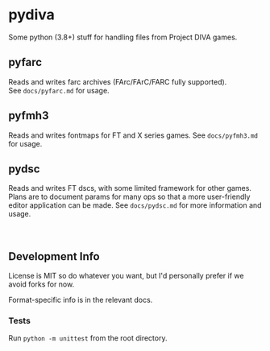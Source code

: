 pydiva
======

Some python (3.8+) stuff for handling files from Project DIVA games.


## pyfarc
Reads and writes farc archives (FArc/FArC/FARC fully supported).  
See `docs/pyfarc.md` for usage.


## pyfmh3
Reads and writes fontmaps for FT and X series games.
See `docs/pyfmh3.md` for usage.


## pydsc
Reads and writes FT dscs, with some limited framework for other games.
Plans are to document params for many ops so that a more user-friendly editor
application can be made.
See `docs/pydsc.md` for more information and usage.

　

## Development Info
License is MIT so do whatever you want, but I'd personally prefer if we avoid forks for now.

Format-specific info is in the relevant docs.

### Tests
Run `python -m unittest` from the root directory.